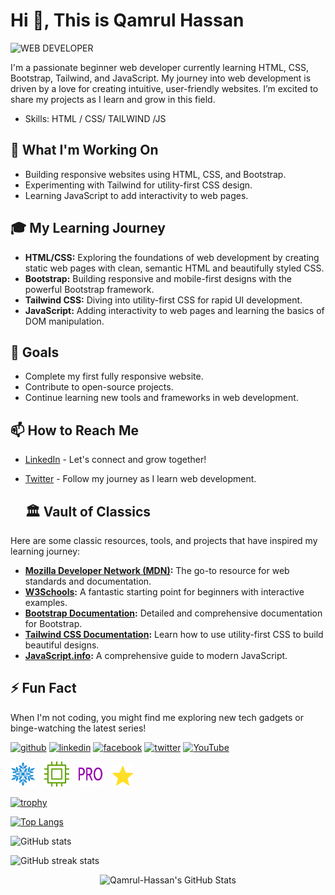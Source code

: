 # Hi  👋, This is Qamrul Hassan

![WEB DEVELOPER](https://pbs.twimg.com/profile_banners/247298919/1724349046/600x200)



I'm a passionate beginner web developer currently learning HTML, CSS, Bootstrap, Tailwind, and JavaScript. My journey into web development is driven by a love for creating intuitive, user-friendly websites. I’m excited to share my projects as I learn and grow in this field.
- Skills: HTML / CSS/ TAILWIND /JS




## 🔭 What I'm Working On
- Building responsive websites using HTML, CSS, and Bootstrap.
- Experimenting with Tailwind for utility-first CSS design.
- Learning JavaScript to add interactivity to web pages.

## 🎓 My Learning Journey

- **HTML/CSS:** Exploring the foundations of web development by creating static web pages with clean, semantic HTML and beautifully styled CSS.
- **Bootstrap:** Building responsive and mobile-first designs with the powerful Bootstrap framework.
- **Tailwind CSS:** Diving into utility-first CSS for rapid UI development.
- **JavaScript:** Adding interactivity to web pages and learning the basics of DOM manipulation.

## 🤔 Goals
- Complete my first fully responsive website.
- Contribute to open-source projects.
- Continue learning new tools and frameworks in web development.

## 📫 How to Reach Me
- [LinkedIn](#) - Let's connect and grow together!
- [Twitter](#) - Follow my journey as I learn web development.

  ## 🏛️ Vault of Classics

Here are some classic resources, tools, and projects that have inspired my learning journey:

- **[Mozilla Developer Network (MDN)](https://developer.mozilla.org/en-US/):** The go-to resource for web standards and documentation.
- **[W3Schools](https://www.w3schools.com/):** A fantastic starting point for beginners with interactive examples.
- **[Bootstrap Documentation](https://getbootstrap.com/docs/):** Detailed and comprehensive documentation for Bootstrap.
- **[Tailwind CSS Documentation](https://tailwindcss.com/docs):** Learn how to use utility-first CSS to build beautiful designs.
- **[JavaScript.info](https://javascript.info/):** A comprehensive guide to modern JavaScript.


## ⚡ Fun Fact
When I'm not coding, you might find me exploring new tech gadgets or binge-watching the latest series!


[<img src='https://cdn.jsdelivr.net/npm/simple-icons@3.0.1/icons/github.svg' alt='github' height='40'>](https://github.com/Qamrul-Hassan)         [<img src='https://cdn.jsdelivr.net/npm/simple-icons@3.0.1/icons/linkedin.svg' alt='linkedin' height='40'>](https://www.linkedin.com/in/https://www.linkedin.com/in/qamrul-hassan-a9b0a231//)         [<img src='https://cdn.jsdelivr.net/npm/simple-icons@3.0.1/icons/facebook.svg' alt='facebook' height='40'>](https://www.facebook.com/https://www.facebook.com/qamrul.h.shajal)  [<img src='https://cdn.jsdelivr.net/npm/simple-icons@3.0.1/icons/twitter.svg' alt='twitter' height='40'>](https://twitter.com/https://x.com/Shajal1)          [<img src='https://cdn.jsdelivr.net/npm/simple-icons@3.0.1/icons/youtube.svg' alt='YouTube' height='40'>](https://www.youtube.com/channel/https://www.youtube.com/channel/UCKn1TUJM0ZT0g3CXtsP_LAg)  

<a href='https://archiveprogram.github.com/'><img src='https://raw.githubusercontent.com/acervenky/animated-github-badges/master/assets/acbadge.gif' width='40' height='40'></a> <a href='https://docs.github.com/en/developers'><img src='https://raw.githubusercontent.com/acervenky/animated-github-badges/master/assets/devbadge.gif' width='40' height='40'></a> <a href='https://github.com/pricing'><img src='https://raw.githubusercontent.com/acervenky/animated-github-badges/master/assets/pro.gif' width='40' height='40'></a> <a href='https://stars.github.com/'><img src='https://raw.githubusercontent.com/acervenky/animated-github-badges/master/assets/starbadge.gif' width='35' height='35'></a> 

[![trophy](https://github-profile-trophy.vercel.app/?username=Qamrul-Hassan)](https://github.com/ryo-ma/github-profile-trophy)

[![Top Langs](https://github-readme-stats.vercel.app/api/top-langs/?username=Qamrul-Hassan)](https://github.com/anuraghazra/github-readme-stats)

![GitHub stats](https://github-readme-stats.vercel.app/api?username=Qamrul-Hassan&show_icons=true&count_private=true)  
 

![GitHub streak stats](https://streak-stats.demolab.com/?user=Qamrul-Hassan)  
<p align="center">
  <img src="https://github-readme-stats.vercel.app/api?username=Qamrul-Hassan&show_icons=true&theme=radical&count_private=true&hide=stars" alt="Qamrul-Hassan's GitHub Stats" />
</p>

